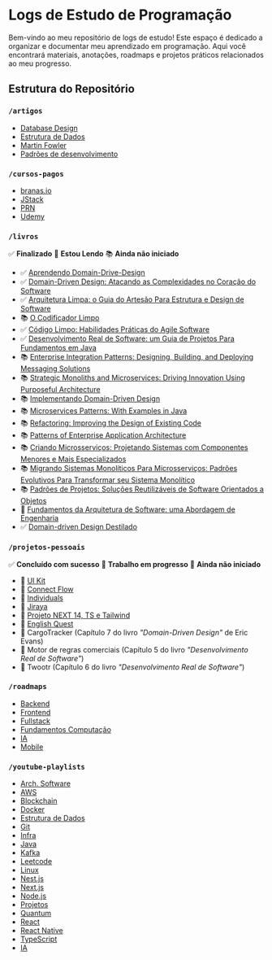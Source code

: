# Logs de Estudo de Programação

Bem-vindo ao meu repositório de logs de estudo! Este espaço é dedicado a organizar e documentar meu aprendizado em programação. Aqui você encontrará materiais, anotações, roadmaps e projetos práticos relacionados ao meu progresso.

## Estrutura do Repositório

### `/artigos`

* [Database Design](https://github.com/GabrielBursi/studylog/blob/main/artigos/DATABASE-DESIGN.md)
* [Estrutura de Dados](https://github.com/GabrielBursi/studylog/blob/main/artigos/ESTRUTURA-DE-DADOS.md)
* [Martin Fowler](https://github.com/GabrielBursi/studylog/blob/main/artigos/MARTIN-FOWLER.md)
* [Padrões de desenvolvimento](https://github.com/GabrielBursi/studylog/blob/main/artigos/PADROES-DE-DESENVOLVIMENTO.md)

### `/cursos-pagos`

* [branas.io](https://github.com/GabrielBursi/studylog/blob/main/cursos-pagos/BRANAS-IO.md "branas.io log progress")
* [JStack](https://github.com/GabrielBursi/studylog/blob/main/cursos-pagos/JSTACK.md "JStack log progress")
* [PRN](https://github.com/GabrielBursi/studylog/blob/main/cursos-pagos/COFFSTACK.md "PRN log progress")
* [Udemy](https://github.com/GabrielBursi/studylog/blob/main/cursos-pagos/UDEMY.md "Udemy log progress")

### `/livros`

✅ **Finalizado**
📖 **Estou Lendo**
📚 **Ainda não iniciado**

* ✅ [Aprendendo Domain-Drive-Design](https://www.amazon.com.br/Aprenda-Domain-driven-Design-Arquitetura-Estratégia/dp/8550819611)
* ✅ [Domain-Driven Design: Atacando as Complexidades no Coração do Software](https://www.amazon.com.br/Domain-Driven-Design-Atacando-Complexidades-Software/dp/8550800651)
* ✅ [Arquitetura Limpa: o Guia do Artesão Para Estrutura e Design de Software](https://www.amazon.com.br/Arquitetura-Limpa-Artes%C3%A3o-Estrutura-Software/dp/8550804606)
* 📚 [O Codificador Limpo](https://www.amazon.com.br/Codificador-Limpo-Bob-Martin/dp/8576086476)
* ✅ [Código Limpo: Habilidades Práticas do Agile Software](https://www.amazon.com.br/C%C3%B3digo-limpo-Robert-C-Martin/dp/8576082675)
* ✅ [Desenvolvimento Real de Software: um Guia de Projetos Para Fundamentos em Java](https://www.amazon.com.br/Desenvolvimento-Real-Software-projetos-fundamentos/dp/6555202017)
* 📚 [Enterprise Integration Patterns: Designing, Building, and Deploying Messaging Solutions](https://www.amazon.com.br/Enterprise-Integration-Patterns-Designing-Deploying/dp/0321200683)
* 📚 [Strategic Monoliths and Microservices: Driving Innovation Using Purposeful Architecture](https://www.amazon.com.br/Strategic-Monoliths-Microservices-Innovation-Architecture/dp/0137355467)
* 📚 [Implementando Domain-Driven Design](https://www.amazon.com.br/Implementando-Domain-Driven-design-Vernon/dp/8576089521)
* 📚 [Microservices Patterns: With Examples in Java](https://www.amazon.com.br/Microservice-Patterns-examples-Chris-Richardson/dp/1617294543)
* 📚 [Refactoring: Improving the Design of Existing Code](https://www.amazon.com.br/Refactoring-Improving-Design-Existing-Code/dp/0134757599)
* 📚 [Patterns of Enterprise Application Architecture](https://www.amazon.com.br/Patterns-Enterprise-Application-Architecture-Martin/dp/0321127420)
* 📚 [Criando Microsserviços: Projetando Sistemas com Componentes Menores e Mais Especializados](https://www.amazon.com.br/Criando-Microsservi%C3%A7os-Projetando-Componentes-Especializados/dp/6586057884)
* 📚 [Migrando Sistemas Monolíticos Para Microsserviços: Padrões Evolutivos Para Transformar seu Sistema Monolítico](https://www.amazon.com.br/Migrando-Sistemas-Monol%C3%ADticos-Para-Microsservi%C3%A7os/dp/6586057043)
* 📚 [Padrões de Projetos: Soluções Reutilizáveis de Software Orientados a Objetos](https://www.amazon.com.br/Padr%C3%B5es-Projetos-Solu%C3%A7%C3%B5es-Reutiliz%C3%A1veis-Orientados/dp/8573076100)
* 📖 [Fundamentos da Arquitetura de Software: uma Abordagem de Engenharia](https://www.amazon.com.br/dp/8550819859)
* ✅ [Domain-driven Design Destilado](https://www.amazon.com.br/dp/8550821241)

### `/projetos-pessoais`

✅ **Concluído com sucesso**
👷 **Trabalho em progresso**
🚫 **Ainda não iniciado**

* 🚫 [UI Kit](https://github.com/GabrielBursi/studylog/blob/main/projetos-pessoais/UI-KIT.md)
* 🚫 [Connect Flow](https://github.com/GabrielBursi/studylog/blob/main/projetos-pessoais/CONNECT-FLOW.md)
* 🚫 [Individuals](https://github.com/GabrielBursi/studylog/blob/main/projetos-pessoais/INDIVIDUALS.md)
* 🚫 [Jiraya](https://github.com/GabrielBursi/studylog/blob/main/projetos-pessoais/JIRAYA.md)
* 🚫 [Projeto NEXT 14, TS e Tailwind](https://www.youtube.com/playlist?list=PL29TaWXah3iaKcSxmOa_e_bKCkS10Rsn-)
* 🚫 [English Quest](https://github.com/GabrielBursi/studylog/blob/main/projetos-pessoais/ENGLISH-QUEST.md)
* 🚫 CargoTracker (Capítulo 7 do livro *"Domain-Driven Design"* de Eric Evans)
* 🚫 Motor de regras comerciais (Capítulo 5 do livro *"Desenvolvimento Real de Software"*)
* 🚫 Twootr (Capítulo 6 do livro *"Desenvolvimento Real de Software"*)

### `/roadmaps`

* [Backend](https://github.com/GabrielBursi/studylog/blob/main/roadmaps/BACKEND.md "Backend roadmap log progress")
* [Frontend](https://github.com/GabrielBursi/studylog/blob/main/roadmaps/FRONTEND.md "Frontend roadmap log progress")
* [Fullstack](https://github.com/GabrielBursi/studylog/blob/main/roadmaps/FULLSTACK.md "Fullstack roadmap log progress")
* [Fundamentos Computação](https://github.com/GabrielBursi/studylog/blob/main/roadmaps/FUNDAMENTOS.md "Computação roadmap log progress")
* [IA](https://github.com/GabrielBursi/studylog/blob/main/roadmaps/IA.md "IA roadmap log progress")
* [Mobile](https://github.com/GabrielBursi/studylog/blob/main/roadmaps/MOBILE.md "Mobile roadmap log progress")

### `/youtube-playlists`

* [Arch. Software](https://github.com/GabrielBursi/studylog/blob/main/youtube-playlists/ARCH-SOFTWARE.md)
* [AWS](https://github.com/GabrielBursi/studylog/blob/main/youtube-playlists/AWS.md)
* [Blockchain](https://github.com/GabrielBursi/studylog/blob/main/youtube-playlists/BLOCKCHAIN.md)
* [Docker](https://github.com/GabrielBursi/studylog/blob/main/youtube-playlists/DOCKER.md)
* [Estrutura de Dados](https://github.com/GabrielBursi/studylog/blob/main/youtube-playlists/ESTRUTURA-DE-DADOS.md)
* [Git](https://github.com/GabrielBursi/studylog/blob/main/youtube-playlists/GIT.md)
* [Infra](https://github.com/GabrielBursi/studylog/blob/main/youtube-playlists/INFRA.md)
* [Java](https://github.com/GabrielBursi/studylog/blob/main/youtube-playlists/JAVA.md)
* [Kafka](https://github.com/GabrielBursi/studylog/blob/main/youtube-playlists/KAFKA.md)
* [Leetcode](https://github.com/GabrielBursi/studylog/blob/main/youtube-playlists/LEETCODE.md)
* [Linux](https://github.com/GabrielBursi/studylog/blob/main/youtube-playlists/LINUX.md)
* [Nest.js](https://github.com/GabrielBursi/studylog/blob/main/youtube-playlists/NESTJS.md)
* [Next.js](https://github.com/GabrielBursi/studylog/blob/main/youtube-playlists/NEXTJS.md)
* [Node.js](https://github.com/GabrielBursi/studylog/blob/main/youtube-playlists/NODEJS.md)
* [Projetos](https://github.com/GabrielBursi/studylog/blob/main/youtube-playlists/PROJETOS.md)
* [Quantum](https://github.com/GabrielBursi/studylog/blob/main/youtube-playlists/QUANTUM.md)
* [React](https://github.com/GabrielBursi/studylog/blob/main/youtube-playlists/REACT.md)
* [React Native](https://github.com/GabrielBursi/studylog/blob/main/youtube-playlists/REACTNATIVE.md)
* [TypeScript](https://github.com/GabrielBursi/studylog/blob/main/youtube-playlists/TYPESCRIPT.md)
* [IA](https://github.com/GabrielBursi/studylog/blob/main/youtube-playlists/IA.md)
